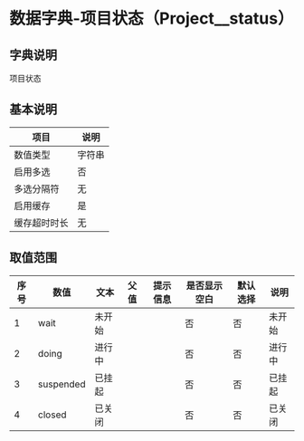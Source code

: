 # 数据字典-项目状态（Project__status）
## 字典说明
项目状态

## 基本说明
| 项目 | 说明 |
| -- | -- |
| 数值类型 | 字符串 |
| 启用多选 | 否 |
| 多选分隔符 | 无 |
| 启用缓存 | 是 |
| 缓存超时时长 | 无 |

## 取值范围
| 序号 | 数值 | 文本 | 父值 | 提示信息 | 是否显示空白 | 默认选择 | 说明 |
| -- | -- | -- | -- | -- | -- | -- | -- |
| 1 | wait | 未开始 |  |  | 否 | 否 | 未开始 |
| 2 | doing | 进行中 |  |  | 否 | 否 | 进行中 |
| 3 | suspended | 已挂起 |  |  | 否 | 否 | 已挂起 |
| 4 | closed | 已关闭 |  |  | 否 | 否 | 已关闭 |

